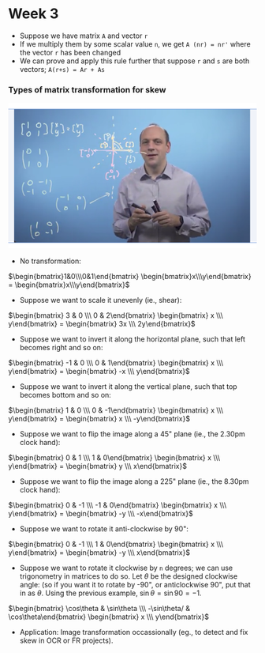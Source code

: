 # Week 3 

* Suppose we have matrix `A` and vector `r`
* If we multiply them by some scalar value `n`, we get `A (nr) = nr'` where the vector `r` has been changed 
* We can prove and apply this rule further that suppose `r` and `s` are both vectors; `A(r+s) = Ar + As`

### Types of matrix transformation for skew

![Lecture 3](imgs/w3_lect1.png)

* No transformation:

$\begin{bmatrix}1&0\\\0&1\end{bmatrix} \begin{bmatrix}x\\\y\end{bmatrix} = \begin{bmatrix}x\\\y\end{bmatrix}$

* Suppose we want to scale it unevenly (ie., shear): 

$\begin{bmatrix} 3 & 0 \\\ 0 & 2\end{bmatrix}
\begin{bmatrix} x \\\ y\end{bmatrix} = 
\begin{bmatrix} 3x \\\ 2y\end{bmatrix}$

* Suppose we want to invert it along the horizontal plane, such that left becomes right and so on: 

$\begin{bmatrix} -1 & 0 \\\ 0 & 1\end{bmatrix}
\begin{bmatrix} x \\\ y\end{bmatrix} = 
\begin{bmatrix} -x \\\ y\end{bmatrix}$

* Suppose we want to invert it along the vertical plane, such that top becomes bottom and so on: 

$\begin{bmatrix} 1 & 0 \\\ 0 & -1\end{bmatrix}
\begin{bmatrix} x \\\ y\end{bmatrix} = 
\begin{bmatrix} x \\\ -y\end{bmatrix}$

* Suppose we want to flip the image along a 45" plane (ie., the 2.30pm clock hand):

$\begin{bmatrix} 0 & 1 \\\ 1 & 0\end{bmatrix}
\begin{bmatrix} x \\\ y\end{bmatrix} = 
\begin{bmatrix} y \\\ x\end{bmatrix}$

* Suppose we want to flip the image along a 225" plane (ie., the 8.30pm clock hand):

$\begin{bmatrix} 0 & -1 \\\ -1 & 0\end{bmatrix}
\begin{bmatrix} x \\\ y\end{bmatrix} = 
\begin{bmatrix} -y \\\ -x\end{bmatrix}$

* Suppose we want to rotate it anti-clockwise by 90": 

$\begin{bmatrix} 0 & -1 \\\ 1 & 0\end{bmatrix}
\begin{bmatrix} x \\\ y\end{bmatrix} = 
\begin{bmatrix} -y \\\ x\end{bmatrix}$

* Suppose we want to rotate it clockwise by `n` degrees; we can use trigonometry in matrices to do so. Let $\theta$ be the designed clockwise angle: (so if you want it to rotate by -90", or anticlockwise 90", put that in as $\theta$. Using the previous example, 
$\sin\theta = \sin 90 = -1$. 

$\begin{bmatrix} \cos\theta & \sin\theta \\\ 
-\sin\theta/ & \cos\theta\end{bmatrix}
\begin{bmatrix} x \\\ y\end{bmatrix}$

* Application: Image transformation occassionally (eg., to detect and fix skew in OCR or FR projects). 


